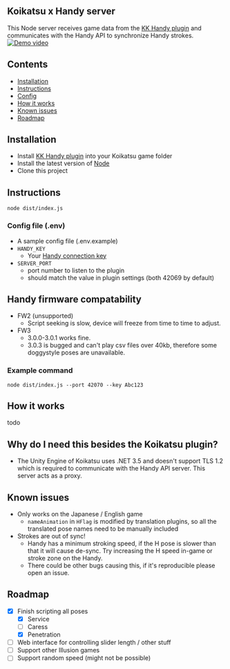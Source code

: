 ## Koikatsu x Handy server

This Node server receives game data from the [KK Handy plugin](https://github.com/KarilChan/KKHandyPlugin) and communicates with the Handy API to synchronize
Handy strokes.
[![Demo video](https://i.imgur.com/4uDn9eC.png)](https://www.youtube.com/watch?v=w1y0_ElPY-A "Demo video")



## Contents

* [Installation](#installation)
* [Instructions](#instructions)
* [Config](#config-file-env)
* [How it works](#how-it-works)
* [Known issues](#known-issues)
* [Roadmap](#roadmap)

## Installation

* Install [KK Handy plugin](https://github.com/KarilChan/KKHandyPlugin) into your Koikatsu game folder
* Install the latest version of [Node](https://nodejs.org/en/)
* Clone this project

## Instructions

`node dist/index.js`

### Config file (.env)

* A sample config file (.env.example)
* `HANDY_KEY`
    * Your [Handy connection key](https://www.handysetup.com/en/docs/troubleshooting/find-connection-key/)
* `SERVER_PORT`
    * port number to listen to the plugin
    * should match the value in plugin settings (both 42069 by default)

## Handy firmware compatability

* FW2 (unsupported)
    * Script seeking is slow, device will freeze from time to time to adjust.
* FW3
    * 3.0.0-3.0.1 works fine.
    * 3.0.3 is bugged and can't play csv files over 40kb, therefore some doggystyle poses are unavailable.

### Example command

`node dist/index.js --port 42070 --key Abc123`

## How it works

todo

## Why do I need this besides the Koikatsu plugin?

* The Unity Engine of Koikatsu uses .NET 3.5 and doesn't support TLS 1.2 which is required to communicate with the Handy
  API server. This server acts as a proxy.

## Known issues

* Only works on the Japanese / English game
    * `nameAnimation` in `HFlag` is modified by translation plugins, so all the translated pose names need to be
      manually included
* Strokes are out of sync!
    * Handy has a minimum stroking speed, if the H pose is slower than that it will cause de-sync. Try increasing the H
      speed in-game or stroke zone on the Handy.
    * There could be other bugs causing this, if it's reproducible please open an issue.

## Roadmap

- [x] Finish scripting all poses
    - [x] Service
    - [ ] Caress
    - [x] Penetration
- [ ] Web interface for controlling slider length / other stuff
- [ ] Support other Illusion games
- [ ] Support random speed (might not be possible)
